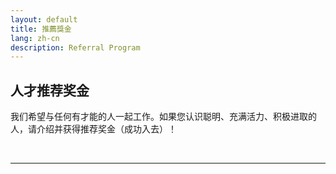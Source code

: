 ```yaml
---
layout: default
title: 推薦獎金
lang: zh-cn
description: Referral Program
---
```




## 人才推荐奖金

我们希望与任何有才能的人一起工作。如果您认识聪明、充满活力、积极进取的人，请介绍并获得推荐奖金（成功入去）！

<br>

---

<br>

